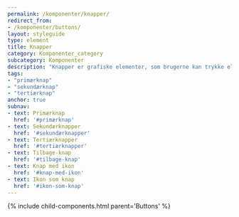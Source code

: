 ```yaml
---
permalink: /komponenter/knapper/
redirect_from:
- /komponenter/buttons/
layout: styleguide
type: element
title: Knapper
category: Komponenter_category
subcategory: Komponenter
description: "Knapper er grafiske elementer, som brugerne kan trykke eller klikke på og dermed udløse en funktion eller handling."
tags: 
- "primærknap"
- "sekundærknap"
- "tertiærknap"
anchor: true
subnav:
- text: Primærknap
  href: '#primærknap'
- text: Sekundærknapper
  href: '#sekundærknapper'
- text: Tertiærknapper
  href: '#tertiærknapper'
- text: Tilbage-knap
  href: '#tilbage-knap'
- text: Knap med ikon
  href: '#knap-med-ikon'
- text: Ikon som knap
  href: '#ikon-som-knap'
---
```

{% include child-components.html parent='Buttons' %}
